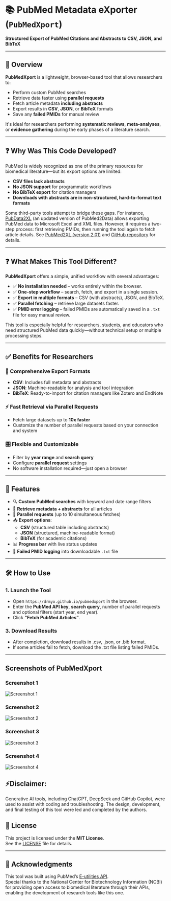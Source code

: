 # 📚 PubMed Metadata eXporter (`PubMedXport`)

**Structured Export of PubMed Citations and Abstracts to CSV, JSON, and BibTeX**

---

## 🚀 Overview

**PubMedXport** is a lightweight, browser-based tool that allows researchers to:

- Perform custom PubMed searches
- Retrieve data faster using **parallel requests**
- Fetch article metadata **including abstracts**
- Export results in **CSV**, **JSON**, or **BibTeX** formats
- Save any **failed PMIDs** for manual review

It's ideal for researchers performing **systematic reviews**, **meta-analyses**, or **evidence gathering** during the early phases of a literature search.

---

## ❓ Why Was This Code Developed?

PubMed is widely recognized as one of the primary resources for biomedical literature—but its export options are limited:

- **CSV files lack abstracts**
- **No JSON support** for programmatic workflows
- **No BibTeX export** for citation managers
- **Downloads with abstracts are in non-structured, hard-to-format text formats**

Some third-party tools attempt to bridge these gaps. For instance, [PubData2XL](https://pubmed2xl.com/xlsx/) (an updated version of PubMed2Data) allows exporting PubMed data to Microsoft Excel and XML files. However, it requires a two-step process: first retrieving PMIDs, then running the tool again to fetch article details. See [PubMed2XL (version 2.01)](https://pmc.ncbi.nlm.nih.gov/articles/PMC4722658/) and [GitHub repository](https://github.com/PubData2XL/PubData2XL) for details.

---

## ❓ What Makes This Tool Different?

**PubMedXport** offers a simple, unified workflow with several advantages:

- ✅ **No installation needed** – works entirely within the browser.
- ✅ **One-step workflow** – search, fetch, and export in a single session.
- ✅ **Export in multiple formats** – CSV (with abstracts), JSON, and BibTeX.
- ✅ **Parallel fetching** – retrieve large datasets faster.
- ✅ **PMID error logging** – failed PMIDs are automatically saved in a `.txt` file for easy manual review.

This tool is especially helpful for researchers, students, and educators who need structured PubMed data quickly—without technical setup or multiple processing steps.

---

## ✅ Benefits for Researchers

### 🔄 Comprehensive Export Formats

- **CSV**: Includes full metadata and abstracts
- **JSON**: Machine-readable for analysis and tool integration
- **BibTeX**: Ready-to-import for citation managers like Zotero and EndNote

### ⚡ Fast Retrieval via Parallel Requests

- Fetch large datasets up to **10x faster**
- Customize the number of parallel requests based on your connection and system

### 🎛️ Flexible and Customizable

- Filter by **year range** and **search query**
- Configure **parallel request** settings
- No software installation required—just open a browser

---

## 🌟 Features

- 🔍 **Custom PubMed searches** with keyword and date range filters
- 📄 **Retrieve metadata + abstracts** for all articles
- 🚀 **Parallel requests** (up to 10 simultaneous fetches)
- 📥 **Export options**:
  - **CSV** (structured table including abstracts)
  - **JSON** (structured, machine-readable format)
  - **BibTeX** (for academic citations)
- 📊 **Progress bar** with live status updates
- 📃 **Failed PMID logging** into downloadable `.txt` file

---

## 🛠️ How to Use

### 1. Launch the Tool

- Open `https://drmyo.github.io/pubmedxport` in the browser.
- Enter the **PubMed API key**, **search query**, number of parallel requests and optional filters (start year, end year).
- Click **"Fetch PubMed Articles"**.

### 3. Download Results

- After completion, download results in .csv, .json, or .bib format.
- If some articles fail to fetch, download the .txt file listing failed PMIDs.

---

## Screenshots of PubMedXport

### Screenshot 1
![Screenshot 1](https://github.com/drmyo/pubmedxport/blob/main/screenshots/screenshot1.jpg)
### Screenshot 2
![Screenshot 2](https://github.com/drmyo/pubmedxport/blob/main/screenshots/screenshot2.jpg)
### Screenshot 3
![Screenshot 3](https://github.com/drmyo/pubmedxport/blob/main/screenshots/screenshot3.jpg)
### Screenshot 4
![Screenshot 4](https://github.com/drmyo/pubmedxport/blob/main/screenshots/screenshot4.jpg)


## ⚡Disclaimer:
Generative AI tools, including ChatGPT, DeepSeek and GitHub Copilot, were used to assist with coding and troubleshooting.
The design, development, and final testing of this tool were led and completed by the authors.

## 📄 License

This project is licensed under the **MIT License**.  
See the [LICENSE](./LICENSE) file for details.

---

## 🙏 Acknowledgments

This tool was built using PubMed’s [E-utilities API](https://www.ncbi.nlm.nih.gov/books/NBK25500/).  
Special thanks to the National Center for Biotechnology Information (NCBI) for providing open access to biomedical literature through their APIs, enabling the development of research tools like this one.
 
